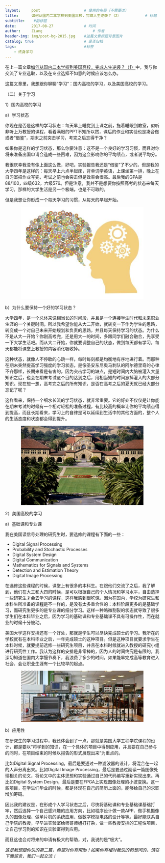 ```yaml
---
layout:     post   				    # 使用的布局（不需要改）
title:      如何从国内二本学校到美国高校，完成人生逆袭？（2） 			# 标题 
subtitle:    #副标题
date:       2017-08-27 				# 时间
author:     Ziang 						# 作者
header-img: img/post-bg-2015.jpg 	#这篇文章标题背景图片
catalog: true 						# 是否归档
tags:								#标签
    - 终身学习
---
```


在上一篇文章[如何从国内二本学校到美国高校，完成人生逆袭？（1）](https://wang-ziang.github.io/2017/08/26/%E5%A6%82%E4%BD%95%E4%BB%8E%E5%9B%BD%E5%86%85%E4%BA%8C%E6%9C%AC%E5%AD%A6%E6%A0%A1%E5%88%B0%E7%BE%8E%E5%9B%BD%E9%AB%98%E6%A0%A1-%E5%AE%8C%E6%88%90%E4%BA%BA%E7%94%9F%E9%80%86%E8%A2%AD-1/)中，我与你交流了专业选取，以及在专业选择不如意的时候应该怎么办。

这篇文章里，我想跟你聊聊“学习”：国内高校的学习，以及美国高校的学习。

（二）关于学习

1）国内高校的学习

a）学习状态

你现在是否是这样的学习状态：每天早上睡觉到上课之前，拖着睡眼到教室，似听非听上万教授的课程，看着满眼的PPT不知所以然，课后的作业和实验也是凑合做或者“借鉴”，期末之前突击学习，考完之后忘得干净？

如果你是这样的学习状态，那么你要注意：这不是一个良好的学习习惯，而且对你将来准备出国申请会造成一些困难，因为这会影响你的平均绩点，或者说平均分。

我很庆幸我没有像上面这么做，好吧，实验报告我还是“借鉴”了不少的。但是我的大学四年是这样的：每天早上六点半起床，背单词学英语，上课坐第一排，晚上在自习室把作业写完，考试之前也会突击但是效率会很高。最后我的GPA是88/100，四级632，六级576。但是注意，我并不是想要你按照高考的状态来每天学习，那样的大学生活是另一个极端，也是不可取的。

但是我想让你形成一个每天学习的习惯，从每天的早起开始。

<p align="center">
    <img src="/img/如何从国内二本学校到美国高校，完成人生逆袭？（2）/1.jpg" alt="drawing" width="400"/>
</p>

b）为什么要保持一个好的学习状态？

大学四年，是一个总体来说相当长的时间段，并且是一个连接学生时代和未来职业生涯的一个关键时间。所以我希望你能从大二开始，就转变一下作为学生的思路，转变成一个对自己未来开始规划和负责的思路，并且每天保持学习的状态。为什么不是从大一开始？你刚高考完，还是用大一的时间，多跟同学们融合融合，先享受一下大学生活吧。而从大二开始，你就要调整自己的状态，做到每天都有学习，每天都能将课堂上教授的内容消化吸收掉。

这种状态，就像人不停歇的心跳一样，每时每刻都是均衡地有序地进行着。而那种在期末突然提高学习强度的学习状态，是像圣安东尼奥马刺队的阿尔德里奇的心律不齐那样，长期来看是有害的。因为突击学习的缺点，是短时间内大脑被灌入大量知识之后，也会在期末考试这个目的达到之后，用相当短的时间忘掉灌入的大部分知识。现在想一想，高考完之后的所有知识，是否在高考之后的夏天就已经大部分忘记了呢？

这样看来，保持一个细水长流的学习状态，就非常重要。它的好处不仅仅是让你能在期末考试的时候有一个相对轻松的准备过程，有比较高的概率让你的平均绩点得到提高，而且长期看来，学习上的自律是可以延续到生活中的其他方面的，整个人的生活态度和状态都会得到提升。


<p align="center">
    <img src="/img/如何从国内二本学校到美国高校，完成人生逆袭？（2）/2.jpg" alt="drawing" width="400"/>
</p>

2）美国高校的学习

a）基础课和专业课

我在美国读信号处理的研究生时，要选修的课程有下面的一些：
* Digital Signal Processing
* Probability and Stochastic Processes
* Digital System Design
* Digital Communication
* Mathematics for Signals and Systems
* Detection and Estimation Theory
* Digital Image Processing

在选修这些课程的时候，课堂上有很多的本科生。在跟他们交流了之后，我了解到，他们在大三和大四的时候，是可以根据自己的个人情况和学习水平，自由选择一些研究生才会去学习的课程，这样我感到很吃惊。因为在国内，学校为研究生和本科生所准备的课程是不一样的，是没有太多重合性的：本科阶段更多的是基础学习，而研究生更多的是专业课的细分学习。这样一种略微割裂的状态就导致了很多学生们在本科毕业之后，因为学习的基础课和专业基础课不具有可操作性，而在就业的时候十分被动。

美国大学这样安排还有一个好处，那就是学生可以尽快完成硕士的学习。我所在的学校就有在本科毕业之后，一年完成硕士的这种项目。但是这种项目就要求学生在本科时候，就要提前选修一些研究生项目，并且在本科时候就进入教授的研究小组进行研究性工作。我认为这样的安排是非常棒的，因为人的时间终究是有限的，我深切知道在国内大学慢节奏下，我浪费了多少的时间。如果能早完成高等教育进入社会，会让职业生涯有一个比较早的起点。


<p align="center">
    <img src="/img/如何从国内二本学校到美国高校，完成人生逆袭？（2）/3.jpg" alt="drawing" width="400"/>
</p>

b）应用性

在研究生的学习过程中，我还体会到了一点，那就是美国大学工程学院课程的设计，都是要以“将学到的知识，在一个具体的项目中得到应用，并且要在自己参与的同时，在项目结束的时候以报告的形式展现出来”为重点的。

比如Digital Signal Processing，最后是要通过一种滤波器的设计，将混合在一起的人声分离出来。比如Digital Image Processing，最后是要通过阅读一篇图像处理相关的论文，将论文中的主体思想和实验通过自己的代码编写重新实现出来。再比如Digital System Design，最后是要在FPGA上实现图像处理的小波变换。这一些项目，在学生们毕业的时候，都是体现在自己的简历上面的，能够给自己的求职增加筹码。

因此我的建议是，在形成个人学习状态之后，尽快将基础课和专业基础课基础打牢，然后选择一个自己感兴趣的应用方向，比如程序设计做一款APP、做手机摄像头的图像处理、做单片机的系统应用、做数字模拟电路的设计等等。最好能联系自己学院的教授，早早进实验室给师哥师姐打打杂，做一些教授安排的工程性项目，让自己学习到的知识在实验室得到应用。

而且这也会对将来的申请有极大的帮助，对，我说的是“极大”。


*这是我想跟你说的第二篇，希望对你有帮助！如果你有相对我说的和想问的，请在下面留言，我们一起交流！*
